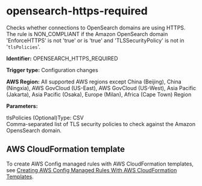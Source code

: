 # opensearch\-https\-required<a name="opensearch-https-required"></a>

Checks whether connections to OpenSearch domains are using HTTPS\. The rule is NON\_COMPLIANT if the Amazon OpenSearch domain 'EnforceHTTPS' is not 'true' or is 'true' and 'TLSSecurityPolicy' is not in '`tlsPolicies`'\. 

**Identifier:** OPENSEARCH\_HTTPS\_REQUIRED

**Trigger type:** Configuration changes

**AWS Region:** All supported AWS regions except China \(Beijing\), China \(Ningxia\), AWS GovCloud \(US\-East\), AWS GovCloud \(US\-West\), Asia Pacific \(Jakarta\), Asia Pacific \(Osaka\), Europe \(Milan\), Africa \(Cape Town\) Region

**Parameters:**

tlsPolicies \(Optional\)Type: CSV  
Comma\-separated list of TLS security policies to check against the Amazon OpensSearch domain\.

## AWS CloudFormation template<a name="w79aac11c32c17b7d399c15"></a>

To create AWS Config managed rules with AWS CloudFormation templates, see [Creating AWS Config Managed Rules With AWS CloudFormation Templates](aws-config-managed-rules-cloudformation-templates.md)\.